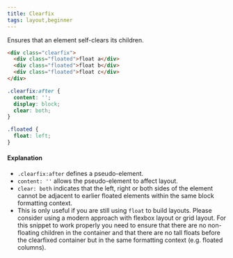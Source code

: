 ```yaml
---
title: Clearfix
tags: layout,beginner
---
```


Ensures that an element self-clears its children.

```html
<div class="clearfix">
  <div class="floated">float a</div>
  <div class="floated">float b</div>
  <div class="floated">float c</div>
</div>
```

```css
.clearfix:after {
  content: '';
  display: block;
  clear: both;
}

.floated {
  float: left;
}
```

#### Explanation

- `.clearfix:after` defines a pseudo-element.
- `content: ''` allows the pseudo-element to affect layout.
- `clear: both` indicates that the left, right or both sides of the element cannot be adjacent to earlier floated elements within the same block formatting context.
- This is only useful if you are still using `float` to build layouts. Please consider using a modern approach with flexbox layout or grid layout. For this snippet to work properly you need to ensure that there are no non-floating children in the container and that there are no tall floats before the clearfixed container but in the same formatting context (e.g. floated columns).

